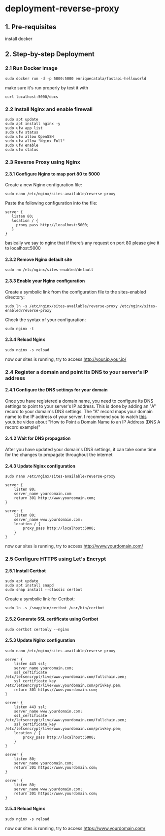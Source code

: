 # deployment-reverse-proxy

## 1. Pre-requisites

install docker

## 2. Step-by-step Deployment

### 2.1 Run Docker image

```
sudo docker run -d -p 5000:5000 enriquecatala/fastapi-helloworld
```

make sure it's run properly by test it with

```
curl localhost:5000/docs
```

### 2.2 Install Nginx and enable firewall

```
sudo apt update
sudo apt install nginx -y
sudo ufw app list
sudo ufw status
sudo ufw allow OpenSSH
sudo ufw allow "Nginx Full"
sudo ufw enable
sudo ufw status
```

### 2.3 Reverse Proxy using Nginx

#### 2.3.1 Configure Nginx to map port 80 to 5000

Create a new Nginx configuration file:

```
sudo nano /etc/nginx/sites-available/reverse-proxy
```

Paste the following configuration into the file:

```
server {
   listen 80;
   location / {
     proxy_pass http://localhost:5000;
   }
}
```

basically we say to nginx that if there’s any request on port 80 please give it to localhost:5000

#### 2.3.2 Remove Nginx default site

```
sudo rm /etc/nginx/sites-enabled/default
```

#### 2.3.3 Enable your Nginx configuration

Create a symbolic link from the configuration file to the sites-enabled directory:

```
sudo ln -s /etc/nginx/sites-available/reverse-proxy /etc/nginx/sites-enabled/reverse-proxy
```

Check the syntax of your configuration:

```
sudo nginx -t
```

#### 2.3.4 Reload Nginx

```
sudo nginx -s reload
```

now our sites is running, try to access http://your.ip.your.ip/

### 2.4 Register a domain and point its DNS to your server's IP address

#### 2.4.1 Configure the DNS settings for your domain

Once you have registered a domain name, you need to configure its DNS settings to point to your server's IP address. This is done by adding an "A" record to your domain's DNS settings. The "A" record maps your domain name to the IP address of your server. I recommend you to watch [this](https://youtu.be/QcNBLSSn8Vg) youtube video about "How to Point a Domain Name to an IP Address (DNS A record example)"

#### 2.4.2 Wait for DNS propagation

After you have updated your domain's DNS settings, it can take some time for the changes to propagate throughout the internet

#### 2.4.3 Update Nginx configuration

```
sudo nano /etc/nginx/sites-available/reverse-proxy
```

```
server {
    listen 80;
    server_name yourdomain.com
    return 301 http://www.yourcomain.com;
}

server {
    listen 80;
    server_name www.yourdomain.com;
    location / {
        proxy_pass http://localhost:5000;
    }
}
```

now our sites is running, try to access http://www.yourdomain.com/

### 2.5 Configure HTTPS using Let's Encrypt

#### 2.5.1 Install Certbot

```
sudo apt update
sudo apt install snapd
sudo snap install --classic certbot
```

Create a symbolic link for Certbot:

```
sudo ln -s /snap/bin/certbot /usr/bin/certbot
```

#### 2.5.2 Generate SSL certificate using Certbot

```
sudo certbot certonly --nginx
```

#### 2.5.3 Update Nginx configuration

```
sudo nano /etc/nginx/sites-available/reverse-proxy
```

```
server {
    listen 443 ssl;
    server_name yourdomain.com;
    ssl_certificate /etc/letsencrypt/live/www.yourdomain.com/fullchain.pem;
    ssl_certificate_key /etc/letsencrypt/live/www.yourdomain.com/privkey.pem;
    return 301 https://www.yourdomain.com;
}

server {
    listen 443 ssl;
    server_name www.yourdomain.com;
    ssl_certificate /etc/letsencrypt/live/www.yourdomain.com/fullchain.pem;
    ssl_certificate_key /etc/letsencrypt/live/www.yourdomain.com/privkey.pem;
    location / {
        proxy_pass http://localhost:5000;
    }
}

server {
    listen 80;
    server_name yourdomain.com;
    return 301 https://www.yourdomain.com;
}

server {
    listen 80;
    server_name www.yourdomain.com;
    return 301 https://www.yourdomain.com;
}
```

#### 2.5.4 Reload Nginx

```
sudo nginx -s reload
```

now our sites is running, try to access https://www.yourdomain.com/
